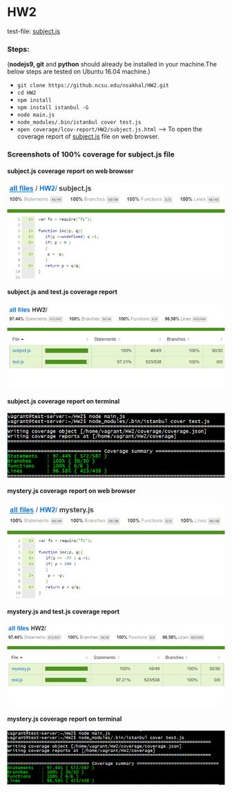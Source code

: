 # HW2
test-file: [subject.js](subject.js)
### Steps:
(**nodejs9, git** and **python** should already be installed in your machine.The below steps are tested on Ubuntu 16.04 machine.)
- `git clone https://github.ncsu.edu/nsakhal/HW2.git`
- `cd HW2`
- `npm install`
- `npm install istanbul -G`
- `node main.js`
- `node_modules/.bin/istanbul cover test.js`
- `open coverage/lcov-report/HW2/subject.js.html` --> To open the coverage report of [subject.js](subject.js) file on web browser. 

### Screenshots of 100% coverage for subject.js file
#### subject.js coverage report on web browser
![Screenshot1](coverage.PNG)
#### subject.js and test.js coverage report
![Screenshot2](test_and_subject_file_output.PNG)
#### subject.js coverage report on terminal
![Screenshot3](subject_console_output.PNG)
#### mystery.js coverage report on web browser
![Screenshot6](mystery_coverage.PNG)
#### mystery.js and test.js coverage report
![Screenshot5](test_and_mystery_file_output.PNG)
#### mystery.js coverage report on terminal
![Screenshot6](mystery_console_output.PNG)
